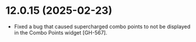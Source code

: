 # 12.0.15 (2025-02-23)

* Fixed a bug that caused supercharged combo points to not be displayed in the Combo Points widget [GH-567].